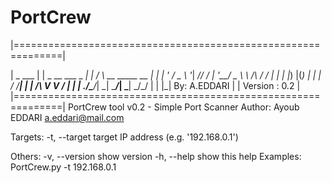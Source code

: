 # PortCrew
 |==============================================================|
 
 |                       _     ___                              |
 |        _ __  ___ _ __| |_  / __\ __ _____      __            |
 |       | '_ \/ _ \ '__|  _// / | '__/ _ \ \ /\ / /            |
 |       | |_) |(_)  |  | | / /__| | |  __/\ V  V /             |
 |       | .__/\___/_|  \_| \____/_|  \___| \_/\_/              |
 |       |_|                                      By: A.EDDARI  |
 |                                                Version : 0.2 |
 |==============================================================|
PortCrew tool v0.2 - Simple Port Scanner
Author: Ayoub EDDARI a.eddari@mail.com

Targets:
     -t, --target    target IP address (e.g. '192.168.0.1')

Others:
     -v, --version   show version
     -h, --help      show this help
Examples:
     PortCrew.py -t 192.168.0.1
